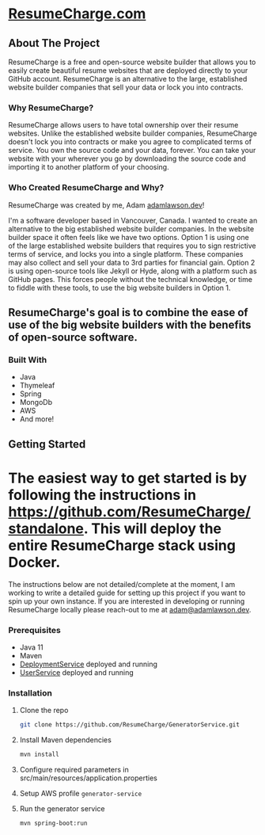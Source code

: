 # [ResumeCharge.com](https://resumecharge.com)

<!-- ABOUT ResumeCharge -->
## About The Project

ResumeCharge is a free and open-source website builder that allows you to easily create beautiful resume 
websites that are deployed directly to your GitHub account. ResumeCharge is an alternative to the large, established website
builder companies that sell your data or lock you into contracts.

### Why ResumeCharge?
ResumeCharge allows users to have total ownership over their resume websites. Unlike the established website builder companies,
ResumeCharge doesn't lock you into contracts or make you agree to complicated terms of service. You own the 
source code and your data, forever. You can take your website with your wherever you go by downloading the source code
and importing it to another platform of your choosing.

### Who Created ResumeCharge and Why?
ResumeCharge was created by me, Adam [adamlawson.dev](https://adamlawson.dev/)! 

I'm a software developer based in Vancouver, Canada. I wanted to 
create an alternative to the big established website builder companies. In the website builder space it often feels like
we have two options. Option 1 is using one of the large established website builders that requires you to sign
restrictive terms of service, and locks you into a single platform. These companies may also collect and sell your data
to 3rd parties for financial gain. Option 2 is using open-source tools like Jekyll or Hyde, along with a platform such as GitHub pages.
This forces people without the technical knowledge, or time to fiddle with these tools, to use the big website builders in Option 1.

## ResumeCharge's goal is to combine the ease of use of the big website builders with the benefits of open-source software.


### Built With

* Java
* Thymeleaf
* Spring
* MongoDb
* AWS
* And more!


<!-- GETTING STARTED -->
## Getting Started

# The easiest way to get started is by following the instructions in https://github.com/ResumeCharge/standalone. This will deploy the entire ResumeCharge stack using Docker.

The instructions below are not detailed/complete at the moment, I am working to write a detailed guide for setting up
this project if you want to spin up your own instance. If you are interested in developing or running ResumeCharge
locally please reach-out to me at [adam@adamlawson.dev](mailto:adam@adamlawson.dev).

### Prerequisites

* Java 11
* Maven
* [DeploymentService](https://github.com/ResumeCharge/DeploymentService) deployed and running
* [UserService](https://github.com/ResumeCharge/UserService) deployed and running

### Installation

1. Clone the repo
   ```sh
   git clone https://github.com/ResumeCharge/GeneratorService.git
   ```
2. Install Maven dependencies
   ```sh
   mvn install
   ```
3. Configure required parameters in src/main/resources/application.properties

4. Setup AWS profile `generator-service`
5. Run the generator service
   ```sh
   mvn spring-boot:run
   ```
